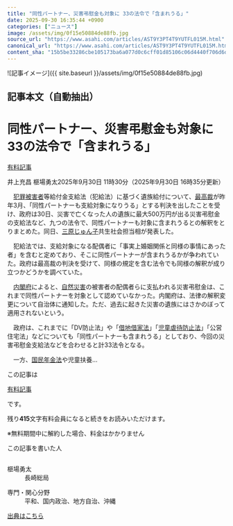 ```yaml
---
title: "同性パートナー、災害弔慰金も対象に 33の法令で「含まれうる」"
date: 2025-09-30 16:35:44 +0900
categories: ["ニュース"]
image: /assets/img/0f15e50884de88fb.jpg
source_url: "https://www.asahi.com/articles/AST9Y3PT4T9YUTFL015M.html"
canonical_url: "https://www.asahi.com/articles/AST9Y3PT4T9YUTFL015M.html"
content_sha: "15b5be33286cbe105173ba6a077d0c6cff01d85106c06d4440f706d6dbc15ed6"
---
```


![記事イメージ]({{ site.baseurl }}/assets/img/0f15e50884de88fb.jpg)

## 記事本文（自動抽出）
<div><main role="main" id="main"><p></p><div class="y_Qv3"><h1>同性パートナー、災害弔慰金も対象に　33の法令で「含まれうる」</h1><div class="mhPng"><p><span class="fNPYU Q_Shz"><a href="//www.asahi.com/news/gold.html?iref=com_gold">有料記事</a></span></p><span class="H8KYB">井上充昌 榧場勇太</span><span class="UDj4P"><time datetime="2025-09-30T02:30:00.000Z">2025年9月30日 11時30分</time><time datetime="2025-09-30T07:35:44.000Z">（2025年9月30日 16時35分更新）</time></span></div></div><p id="gsm_above_SnsUtilityArea"></p><p x-component-name="CommentHeadline" x-component-data='{"commentCount":0,"commentators":[],"mode":"pc"}'></p><div class="nfyQp"><p>　<a href="//www.asahi.com/topics/word/%E7%8A%AF%E7%BD%AA%E8%A2%AB%E5%AE%B3%E8%80%85.html" title="犯罪被害者 のトピックスを開く" class="eWgMZ">犯罪被害者</a>等給付金支給法（犯給法）に基づく遺族給付について、<a href="//www.asahi.com/topics/word/%E6%9C%80%E9%AB%98%E8%A3%81.html" title="最高裁 のトピックスを開く" class="eWgMZ">最高裁</a>が昨年3月、「同性パートナーも支給対象になりうる」とする判決を出したことを受け、政府は30日、災害で亡くなった人の遺族に最大500万円が出る災害弔慰金の支給法など、九つの法令で、同性パートナーも対象に含まれうるとの解釈をとりまとめた。同日、<a href="//www.asahi.com/topics/word/%E4%B8%89%E5%8E%9F%E3%81%98%E3%82%85%E3%82%93%E5%AD%90.html" title="三原じゅん子 のトピックスを開く" class="eWgMZ">三原じゅん子</a>共生社会担当相が発表した。</p><p>　犯給法では、支給対象になる配偶者に「事実上婚姻関係と同様の事情にあった者」を含むと定めており、そこに同性パートナーが含まれうるかが争われていた。政府は最高裁の判決を受けて、同様の規定を含む法令でも同様の解釈が成り立つかどうかを調べていた。</p><p>　<a href="//www.asahi.com/topics/word/%E5%86%85%E9%96%A3%E5%BA%9C.html" title="内閣府 のトピックスを開く" class="eWgMZ">内閣府</a>によると、<a href="//www.asahi.com/topics/word/%E8%87%AA%E7%84%B6%E7%81%BD%E5%AE%B3.html" title="自然災害 のトピックスを開く" class="eWgMZ">自然災害</a>の被害者の配偶者らに支払われる災害弔慰金は、これまで同性パートナーを対象として認めていなかった。内閣府は、法律の解釈変更について自治体に通知した。ただ、過去に起きた災害の遺族にはさかのぼって適用されないという。</p><p>　政府は、これまでに「DV防止法」や「<a href="//www.asahi.com/topics/word/%E5%80%9F%E5%9C%B0%E5%80%9F%E5%AE%B6%E6%B3%95.html" title="借地借家法 のトピックスを開く" class="eWgMZ">借地借家法</a>」「<a href="//www.asahi.com/topics/word/%E5%85%90%E7%AB%A5%E8%99%90%E5%BE%85%E9%98%B2%E6%AD%A2%E6%B3%95.html" title="児童虐待防止法 のトピックスを開く" class="eWgMZ">児童虐待防止法</a>」「公営住宅法」などについても「同性パートナーも含まれうる」としており、今回の災害弔慰金支給法などを合わせると計33法令となる。</p><p class="Lujdo">　一方、<a href="//www.asahi.com/topics/word/%E5%9B%BD%E6%B0%91%E5%B9%B4%E9%87%91%E6%B3%95.html" title="国民年金法 のトピックスを開く" class="eWgMZ">国民年金法</a>や児童扶養…</p></div><p></p><div class="NbZMW"><div class="PxAm1"><p>この記事は</p><img src="//www.asahicom.jp/images/icon_key_gold.png" alt><a href="//www.asahi.com/news/gold.html?iref=com_1kiji_g_0">有料記事</a><p>です。</p><span class="Zgt88">残り<b>415</b>文字</span><span class="hideFromApp">有料会員になると続きをお読みいただけます。</span></div><p class="eQShK">※無料期間中に解約した場合、料金はかかりません</p></div><div x-component-name="WriterProfile" x-component-data='{"writerProfile":{"writerProfileList":[{"name":"榧場勇太","code":"38172c71733014142a369a526dd14ffa4878af4962d7a337e6edfd8b7213367f","department":"長崎総局","role":"","specialtyAndInterest":"平和、国内政治、地方自治、沖縄","isFollowed":false,"introduction":"2018年入社。岡山総局、北海道報道センター、政治部、沖縄タイムス社研修派遣を経て現職。","iconImageUrl":"https://profile-image.kraken.asahi.com/38172c71733014142a369a526dd14ffa4878af4962d7a337e6edfd8b7213367f","canSendFanLetter":false}],"isWriterFollowAvailableMember":false},"isFreeArea":true}'><div id="writerProfile" class="yT62y"><p class="FPrYd">この記事を書いた人</p><div class="jdPPS"><div class="zRkIz"><a href="/reporter-bio/38172c71733014142a369a526dd14ffa4878af4962d7a337e6edfd8b7213367f?iref=article_reporter_profile" class="CES5K"></a><div class="iKuvI"><figure class="BKNFc"><img src="https://profile-image.kraken.asahi.com/38172c71733014142a369a526dd14ffa4878af4962d7a337e6edfd8b7213367f" alt></figure><dl class="WptL0"><dt>榧場勇太</dt><dd>長崎総局</dd></dl></div><dl class="PXedm"><dt>専門・関心分野</dt><dd>平和、国内政治、地方自治、沖縄</dd></dl></div></div></div></div><p x-component-name="ArticleCommentList" x-component-data='{"commentCount":0,"commentList":[],"shareUrlBase":"https://www.asahi.com/articles/AST9Y3PT4T9YUTFL015M.html","articleId":"AST9Y3PT4T9YUTFL015M","commentIdParam":"","equalCommentIdIndex":-1,"isAuthorized":false,"isFreePlan":false,"isPaidMember":false,"isPresent":false,"isHazard":false,"freeUrlBase":"//www.asahi.com","digitalUrlBase":"//digital.asahi.com"}'></p></main></div>

[出典はこちら](https://www.asahi.com/articles/AST9Y3PT4T9YUTFL015M.html)
